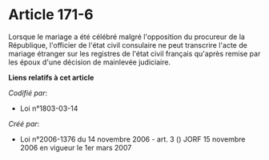 # Article 171-6

Lorsque le mariage a été célébré malgré l'opposition du procureur de la République, l'officier de l'état civil consulaire ne
peut transcrire l'acte de mariage étranger sur les registres de l'état civil français qu'après remise par les époux d'une
décision de mainlevée judiciaire.

**Liens relatifs à cet article**

_Codifié par_:

  - Loi n°1803-03-14

_Créé par_:

  - Loi n°2006-1376 du 14 novembre 2006 - art. 3 () JORF 15 novembre 2006 en vigueur le 1er mars 2007
